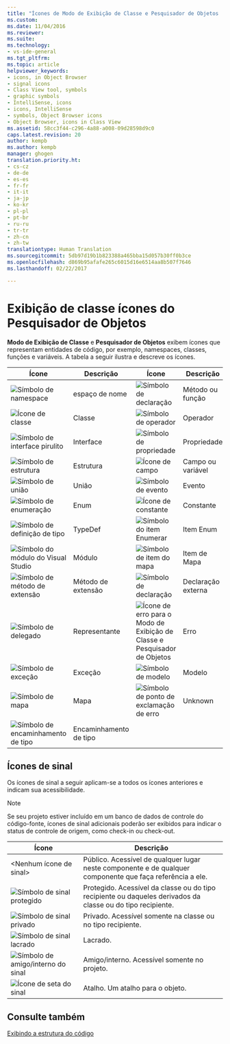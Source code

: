 ```yaml
---
title: "Ícones de Modo de Exibição de Classe e Pesquisador de Objetos | Microsoft Docs"
ms.custom: 
ms.date: 11/04/2016
ms.reviewer: 
ms.suite: 
ms.technology:
- vs-ide-general
ms.tgt_pltfrm: 
ms.topic: article
helpviewer_keywords:
- icons, in Object Browser
- signal icons
- Class View tool, symbols
- graphic symbols
- IntelliSense, icons
- icons, IntelliSense
- symbols, Object Browser icons
- Object Browser, icons in Class View
ms.assetid: 58cc3f44-c296-4a88-a008-09d28598d9c0
caps.latest.revision: 20
author: kempb
ms.author: kempb
manager: ghogen
translation.priority.ht:
- cs-cz
- de-de
- es-es
- fr-fr
- it-it
- ja-jp
- ko-kr
- pl-pl
- pt-br
- ru-ru
- tr-tr
- zh-cn
- zh-tw
translationtype: Human Translation
ms.sourcegitcommit: 5db97d19b1b823388a465bba15d057b30ff0b3ce
ms.openlocfilehash: d869b95afafe265c6015d16e6514aa8b507f7646
ms.lasthandoff: 02/22/2017

---
```

# <a name="class-view-and-object-browser-icons"></a>Exibição de classe ícones do Pesquisador de Objetos
**Modo de Exibição de Classe** e **Pesquisador de Objetos** exibem ícones que representam entidades de código, por exemplo, namespaces, classes, funções e variáveis. A tabela a seguir ilustra e descreve os ícones.  
  
|Ícone|Descrição|Ícone|Descrição|  
|----------|-----------------|----------|-----------------|  
|![Símbolo de namespace](~/ide/media/vxnamespace_icon.gif "vxNamespace_Icon")|espaço de nome|![Símbolo de declaração](~/ide/media/vxmethod_icon.gif "vxMethod_Icon")|Método ou função|  
|![Ícone de classe](~/ide/media/vxclass_icon.gif "vxClass_Icon")|Classe|![Símbolo de operador](~/ide/media/vxoperator_icon.gif "vxOperator_Icon")|Operador|  
|![Símbolo de interface pirulito](~/ide/media/vxinterface_icon.gif "vxInterface_Icon")|Interface|![Símbolo de propriedade](~/ide/media/vxproperty_icon.gif "vxProperty_Icon")|Propriedade|  
|![Símbolo de estrutura](~/ide/media/vxstruct_icon.gif "vxStruct_Icon")|Estrutura|![Ícone de campo](~/ide/media/vxfield_icon.gif "vxField_Icon")|Campo ou variável|  
|![Símbolo de união](~/ide/media/vxunion_icon.gif "vxUnion_Icon")|União|![Símbolo de evento](~/ide/media/vxevent_icon.gif "vxEvent_Icon")|Evento|  
|![Símbolo de enumeração](~/ide/media/vxenum_icon.gif "vxEnum_Icon")|Enum|![Ícone de constante](~/ide/media/vxconstant_icon.gif "vxConstant_Icon")|Constante|  
|![Símbolo de definição de tipo](~/ide/media/vxtypedef_icon.gif "vxTypeDef_Icon")|TypeDef|![Símbolo do item Enumerar](~/ide/media/vxenumitem_icon.gif "vxEnumItem_Icon")|Item Enum|  
|![Símbolo do módulo do Visual Studio](~/ide/media/vxmodule_icon.gif "vxModule_Icon")|Módulo|![Símbolo de item do mapa](~/ide/media/vxmapitem_icon.gif "vxMapItem_Icon")|Item de Mapa|  
|![Símbolo de método de extensão](~/ide/media/extensionmethod.gif "ExtensionMethod")|Método de extensão|![Símbolo de declaração](~/ide/media/vxmethod_icon.gif "vxMethod_Icon")|Declaração externa|  
|![Símbolo de delegado](~/ide/media/vxdelegate_icon.gif "vxDelegate_Icon")|Representante|![Ícone de erro para o Modo de Exibição de Classe e Pesquisador de Objetos](~/ide/media/erroricon.gif "ErrorIcon")|Erro|  
|![Símbolo de exceção](~/ide/media/vxexception_icon.gif "vxException_Icon")|Exceção|![Símbolo de modelo](~/ide/media/vxtemplate_icon.gif "vxTemplate_Icon")|Modelo|  
|![Símbolo de mapa](~/ide/media/vxmap_icon.gif "vxMap_Icon")|Mapa|![Símbolo de ponto de exclamação de erro](~/ide/media/vxerror_icon.gif "vxError_Icon")|Unknown|  
|![Símbolo de encaminhamento de tipo](~/ide/media/ob_type_forward.gif "ob_type_forward")|Encaminhamento de tipo|||  
  
## <a name="signal-icons"></a>Ícones de sinal  
 Os ícones de sinal a seguir aplicam-se a todos os ícones anteriores e indicam sua acessibilidade.  
  
> [!NOTE]
>  Se seu projeto estiver incluído em um banco de dados de controle do código-fonte, ícones de sinal adicionais poderão ser exibidos para indicar o status de controle de origem, como check-in ou check-out.  
  
|Ícone|Descrição|  
|----------|-----------------|  
|\<Nenhum ícone de sinal>|Público. Acessível de qualquer lugar neste componente e de qualquer componente que faça referência a ele.|  
|![Símbolo de sinal protegido](~/ide/media/vxsignal_icon_key.gif "vxSignal_Icon_Key")|Protegido. Acessível da classe ou do tipo recipiente ou daqueles derivados da classe ou do tipo recipiente.|  
|![Símbolo de sinal privado](~/ide/media/vxsignal_icon_lock.gif "vxSignal_Icon_Lock")|Privado. Acessível somente na classe ou no tipo recipiente.|  
|![Símbolo de sinal lacrado](~/ide/media/vxsignal_icon_envelope.gif "vxSignal_Icon_Envelope")|Lacrado.|  
|![Símbolo de amigo&#47;interno do sinal](~/ide/media/vxsignal_icon_diamond.gif "vxSignal_Icon_Diamond")|Amigo/interno. Acessível somente no projeto.|  
|![Ícone de seta do sinal](~/ide/media/vxsignal_icon_arrow.gif "vxSignal_Icon_Arrow")|Atalho. Um atalho para o objeto.|  
  
## <a name="see-also"></a>Consulte também  
 [Exibindo a estrutura do código](../ide/viewing-the-structure-of-code.md)
